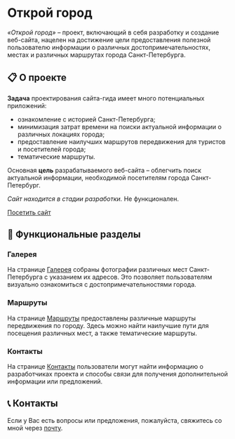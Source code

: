 # Открой город

*«Открой город»* – проект, включающий в себя разработку и создание веб-сайта, нацелен на достижение цели предоставления полезной пользователю информации о различных достопримечательностях, местах и различных маршрутах города Санкт-Петербурга.

## 📋 О проекте

**Задача** проектирования сайта-гида имеет много потенциальных приложений:
- ознакомление с историей Санкт-Петербурга;
- минимизация затрат времени на поиски актуальной информации о различных локациях города;
- предоставление наилучших маршрутов передвижения для туристов и посетителей города;
- тематические маршруты.

Основная **цель** разрабатываемого веб-сайта – облегчить поиск актуальной информации, необходимой посетителям города Санкт-Петербург.

*Сайт находится в стадии разработки.* Не функционален.

[Посетить сайт](https://gonerr.github.io/OpenCity/index.html)

## 🔧 Функциональные разделы

### Галерея

На странице [Галерея](https://gonerr.github.io/OpenCity/saint-galary.html) собраны фотографии различных мест Санкт-Петербурга с указанием их адресов. Это позволяет пользователям визуально ознакомиться с достопримечательностями города.

### Маршруты

На странице [Маршруты](https://gonerr.github.io/OpenCity/saint-routes.html) предоставлены различные маршруты передвижения по городу. Здесь можно найти наилучшие пути для посещения различных мест, а также тематические маршруты.

### Контакты

На странице [Контакты](https://gonerr.github.io/OpenCity/saint-about-us.html) пользователи могут найти информацию о разработчиках проекта и способы связи для получения дополнительной информации или предложений.

## 📞 Контакты

Если у Вас есть вопросы или предложения, пожалуйста, свяжитесь со мной через [почту](mailto:Lihacheva03@yandex.ru).
